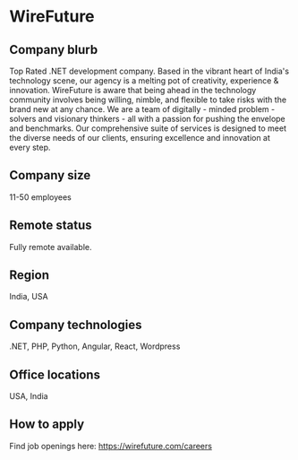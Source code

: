 # WireFuture

## Company blurb
Top Rated .NET development company. Based in the vibrant heart of India's technology scene, our agency is a melting pot of creativity, experience & innovation. WireFuture is aware that being ahead in the technology community involves being willing, nimble, and flexible to take risks with the brand new at any chance. We are a team of digitally - minded problem - solvers and visionary thinkers - all with a passion for pushing the envelope and benchmarks. Our comprehensive suite of services is designed to meet the diverse needs of our clients, ensuring excellence and innovation at every step.

## Company size
11-50 employees

## Remote status
Fully remote available.

## Region
India, USA

## Company technologies
.NET, PHP, Python, Angular, React, Wordpress

## Office locations
USA, India

## How to apply
Find job openings here: https://wirefuture.com/careers